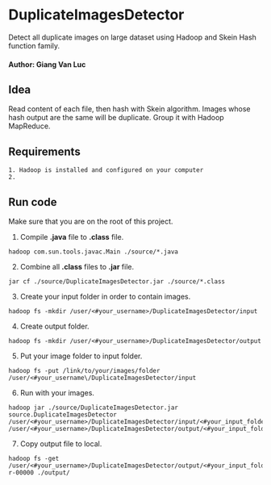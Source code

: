 # DuplicateImagesDetector
Detect all duplicate images on large dataset using Hadoop and Skein Hash function family.  
#### **Author**: Giang Van Luc
## Idea
Read content of each file, then hash with Skein algorithm. Images whose hash output are the same will be duplicate. Group it with Hadoop MapReduce.  
## Requirements
    1. Hadoop is installed and configured on your computer
    2. 
## Run code
Make sure that you are on the root of this project.
1. Compile **.java** file to **.class** file.    
```
hadoop com.sun.tools.javac.Main ./source/*.java
```
2. Combine all **.class** files to **.jar** file.
```
jar cf ./source/DuplicateImagesDetector.jar ./source/*.class
```
3. Create your input folder in order to contain images.
```
hadoop fs -mkdir /user/<#your_username>/DuplicateImagesDetector/input
```
4. Create output folder.
```
hadoop fs -mkdir /user/<#your_username>/DuplicateImagesDetector/output
```
5. Put your image folder to input folder.
```
hadoop fs -put /link/to/your/images/folder /user/<#your_username\/DuplicateImagesDetector/input
```
6. Run with your images.
```
hadoop jar ./source/DuplicateImagesDetector.jar source.DuplicateImagesDetector /user/<#your_username>/DuplicateImagesDetector/input/<#your_input_folder_name> /user/<#your_username>/DuplicateImagesDetector/output/<#your_input_folder_name>
```
7. Copy output file to local.
```
hadoop fs -get /user/<#your_username>/DuplicateImagesDetector/output/<#your_input_folder_name>/part-r-00000 ./output/
```
